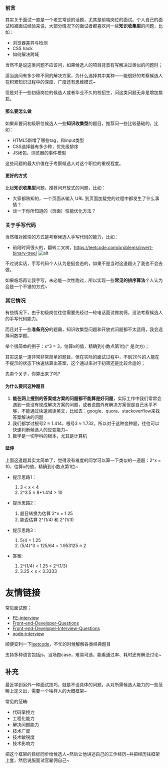 ### 前言
其实关于面试一直是一个老生常谈的话题，尤其是前端岗位的面试。个人自己的面试和被面试经验来说，大部分情况下的面试者都喜欢问一些**知识收集型**的问题，比如：
- 浏览器差异与检测
- CSS hack
- 如何解决跨域

当然不是说这类问题不应该问，如果候选人的项目背景有写解决过类似的问题时；

适当追问有多少种不同的解决方案，为什么选择其中某种——能很好的考察候选人在积累知识过程中的深度、广度还有思维模式~

但是对于一些初级岗位的候选人或者毕业不久的校招生，问这类问题无非是增加尴尬。

#### 那么要怎么做
如果非要问初级职位候选人一些**知识收集型**的题目，推荐问一些比较基础的，比如：
- HTML5新增了哪些tag，和input类型
- CSS选择器有多少种，优先级排序
- JS闭包，浏览器的事件模型

这些问题的最大价值在于考察候选人对这个职位的重视程度。

#### 更好的方式
比起**知识收集型**问题，推荐问开放式的问题，比如：
- 大家都熟知的，一个页面从输入 URL 到页面加载完的过程中都发生了什么事情？
- 谈一下你所知道的（页面）性能优化方法？

### 关于手写代码
当然相对推崇的方式是考察候选人手写代码的能力，比如：
- 前段时间很火的，翻转二叉树，https://leetcode.com/problems/invert-binary-tree/
![alt](http://114.215.154.70:8360/static/upload/201607/VV9wWNfjo26wPbjpn-ojUcEo.png)

不过说实话，手写代码个人认为是挺变态的，如果不是当时这道题火了我也不会去做。

如果临场再让我手写，未必能一次性跑过，所以实现一些**常见的排序算法**个人认为会是一个不错的方式~

### 其它情况
有些情况下，由于初级岗位往往需要先经过一轮电话面试做初筛，没法考察候选人的手写代码能力。

而且对于一些**准备充分**的题霸，知识收集型问题和开放式问题都不太适用，我会选择问数学题。

举个很简单的例子：x^3 = 3，估算x的值，精确到小数点第1位(^ 是次方)；

其实这是一道非常非常简单的题目，但在实际的面试过程中，不到20%的人能在不提示的状态下快速估算出答案，这个通过率对于初筛还是比较合适的；

先卖个关子，你算出来了吗?

#### 为什么要问这种题目
1. **能在网上搜到的答案或方案的问题都不能算是好问题**，实际工作中我们常常会遇到一些没有现成解决方案的问题，或者说国外有解决方案但是自己水平不够，不能通过快速阅读英文，比如去：google、quora、stackoverflow来找答案解决的问题
2. 我们都学过根号2 ≈ 1.414，根号3 ≈ 1.732，所以对于这种变种题，往往可以快速判断候选人的应变能力~
3. 数学是一切学科的根本，尤其是计算机

#### 延伸
上面这道题其实太简单了，觉得没有难度的同学可以算一下类似的一道题：2^x = 10，估算x的值，精确到小数点第1位~

* 提示思路1：
    1. 3 < x < 4
    2. 2^3.5 ≈ 8*1.414 > 10

* 提示思路2：
    1. 题目转换为估算 2^x = 1.25
    2. 能否估算 2^(1/4) 和 2^(1/3)

* 提示思路3：
    1. 5/4 = 1.25
    2. (5/4)^3 = 125/64 = 1.953125 ≈ 2

* 答案:
    1. 2^(1/4) < 1.25 < 2^(1/3)
    2. 3.25 < x < 3.3333

# 友情链接
常见面试题；
- [FE-interview](https://github.com/qiu-deqing/FE-interview)
- [Front-end-Developer-Questions](https://github.com/markyun/My-blog/tree/master/Front-end-Developer-Questions/Questions-and-Answers)
- [Front-end-Developer-Interview-Questions]( https://github.com/h5bp/Front-end-Developer-Interview-Questions/tree/master/Translations/Chinese)
- [node-interview](https://github.com/ElemeFE/node-interview)

顺便安利一下[leetcode](https://leetcode.com/)，不忙的时候解解各类经典题目

支持多种语言包括js，当场跑case，难易可选，能看通过率、耗时还有解法讨论~

## 补充
最近学到另外一种面试技巧，就是不设具体的问题，从对所需候选人能力的一些范畴上定义出，需要一个啥样人的大概框架~

常见的范畴:
* 代码掌控力
* 工程化能力
* 解决问题能力
* 技术广度
* 技术敏锐度
* 技术影响力

把这个框架的目标同步给候选人~然后让他讲述自己的工作经历~并把经历往框架上套，然后说服面试官雇佣自己~

